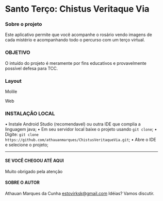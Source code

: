 # Santo Terço: Chistus Veritaque Via

### Sobre o projeto
Este aplicativo permite que você acompanhe o rosário vendo imagens de cada mistério e acompanhando todo o percurso com um terço virtual. 

### OBJETIVO
O intuído do projeto é meramente por fins educativos e provavelmente possível defesa para TCC.

### Layout
Molile

Web


### INSTALAÇÃO LOCAL
• Instale Android Studio (recomendavel) ou outra IDE que complia a linguagem java;
• Em seu servidor local baixe o projeto usando `git clone`;
• Digite: `git clone https://github.com/athauanmarques/ChistusVeritaqueVia.git`;
• Abre o IDE e selecione o projeto;

----------------------------
#### SE VOCÊ CHEGOU ATÉ AQUI
Muito obrigado pela atenção

#### SOBRE O AUTOR
Athauan Marques da Cunha
estovirksk@gmail.com
Idéias? Vamos discutir.

